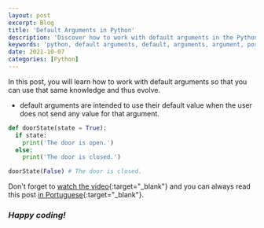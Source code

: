 ```yaml
---
layout: post
excerpt: Blog
title: 'Default Arguments in Python'
description: 'Discover how to work with default arguments in the Python programming language. Get answers to your questions with the theory and examples presented.'
keywords: 'python, default arguments, default, arguments, argument, post'
date: 2021-10-07
categories: [Python]
---
```


In this post, you will learn how to work with default arguments so that you can use that same knowledge and thus evolve.

- default arguments are intended to use their default value when the user does not send any value for that argument.

```python
def doorState(state = True):
  if state:
    print('The door is open.')
  else:
    print('The door is closed.')

doorState(False) # The door is closed.
```

Don't forget to [watch the video](https://youtu.be/dWk0XVIto3w){:target="\_blank"} and you can always read this post [in Portuguese](https://caffeinealgorithm.com/blog/20211007/argumentos-padrao-em-python/){:target="\_blank"}.

### _Happy coding!_
